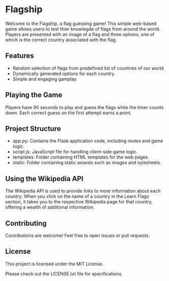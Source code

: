 <h1>Flagship</h1>
<p>Welcome to the Flagship, a flag guessing game! This simple web-based game allows users to test thier knowlegde of flags from around the world. Players are presented with an image of a flag and three options, one of which is the correct country associated with the flag.</p>

<h2>Features</h2>
<ul>
  <li>Random selection of flags from predefined list of countries of our world.</li>
  <li>Dynamically generated options for each country.</li>
  <li>Simple and engaging gamplay.</li>
</ul>

<h2>Playing the Game</h2>
<p>Players have 90 seconds to play and guess the flags while the timer counts down. Each correct guess on the first attempt earns a point.</p>

<h2>Project Structure</h2>
<ul>
  <li>app.py: Contains the Flask application code, including routes and game logic.</li>
  <li>script.js: JavaScript file for handling client-side game logic.</li>
  <li>templates: Folder containing HTML templates for the web pages.</li>
  <li>static: Folder containing static assests such as images and sylesheets.</li>
</ul>

<h2>Using the Wikipedia API</h2>
<p>The Wikipedia API is used to provide links to more information about each country. When you click on the name of a country in the Learn Flags section, it takes you to the respective Wikipedia page for that country, offering a wealth of additional information.</p>

<h2>Contributing</h2>
<p>Contributions are welcome! Feel free to open issues or pull requests.</p>

<h2>License</h2>
<p>This project is licensed under the MIT License.</p>
<p>Please check out the LICENSE.txt file for specifications.</p>
